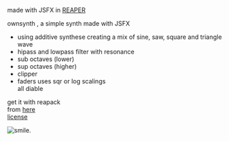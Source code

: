 
made with JSFX in [REAPER](https://reaper.fm/)  

ownsynth , a simple synth made with JSFX  
- using additive synthese creating a mix of sine, saw, square and triangle wave  
- hipass and lowpass filter with resonance   
- sub octaves (lower)    
- sup octaves (higher)  
- clipper  
- faders uses sqr or log scalings  
all diable  

get it with reapack  
from [here](https://bobobo-git.github.io/jsfx/reapack/index.xml)  
[license](LICENSE.html)  

![smile](https://www.bobobo.de/reaper/1kl.png "have fun").

